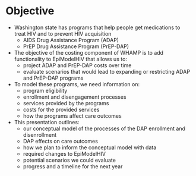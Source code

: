 # Objective
* Washington state has programs that help people get medications to treat HIV and to prevent HIV acquisition
  - AIDS Drug Assistance Program (ADAP)
  - PrEP Drug Assistance Program (PrEP-DAP)
* The objective of the costing component of WHAMP is to add functionality to EpiModelHIV that allows us to:
  - project ADAP and PrEP-DAP costs over time
  - evaluate scenarios that would lead to expanding or restricting ADAP and PrEP-DAP programs
* To model these programs, we need information on:
  - program eligibility
  - enrollment and disengagement processes
  - services provided by the programs
  - costs for the provided services
  - how the programs affect care outcomes
* This presentation outlines:
  - our conceptual model of the processes of the DAP enrollment and disenrollment
  - DAP effects on care outcomes
  - how we plan to inform the conceptual model with data
  - required changes to EpiModelHIV
  - potential scenarios we could evaluate
  - progress and a timeline for the next year
